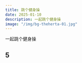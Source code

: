 ```yaml
---
title: 跳个健身操
date: 2025-01-10
description: 一起跳个健身操
image: "/img/bg-theherta-01.jpg"
---
```


一起跳个健身操

## 5

